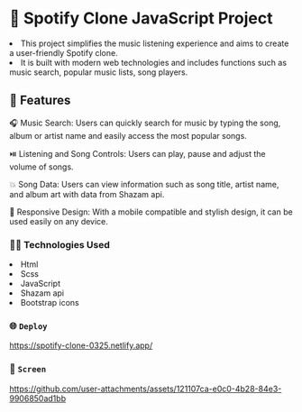 # 🎵 Spotify Clone JavaScript Project

<li>This project simplifies the music listening experience and aims to create a user-friendly Spotify clone.</li>
<li>It is built with modern web technologies and includes functions such as music search, popular music lists, song players.</li>

## 🚀 Features

🎧 Music Search: Users can quickly search for music by typing the song, album or artist name and easily access the most popular songs.

⏯️ Listening and Song Controls: Users can play, pause and adjust the volume of songs.

💥 Song Data: Users can view information such as song title, artist name, and album art with data from Shazam api.

📱 Responsive Design: With a mobile compatible and stylish design, it can be used easily on any device.

### 👩‍💻 Technologies Used

<li>Html</li>
<li>Scss</li>
<li>JavaScript</li>
<li>Shazam api</li>
<li>Bootstrap icons</li>

### 🌐 `Deploy`

https://spotify-clone-0325.netlify.app/

### 🎥 `Screen`

https://github.com/user-attachments/assets/121107ca-e0c0-4b28-84e3-9906850ad1bb



